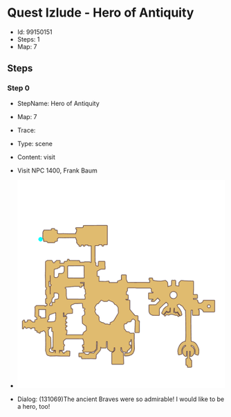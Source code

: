 # Quest Izlude - Hero of Antiquity

- Id: 99150151
- Steps: 1
- Map: 7

## Steps

### Step 0
- StepName:  Hero of Antiquity
- Map:  7
- Trace:  
- Type:  scene
- Content:  visit
- Visit NPC 1400, Frank Baum

- ![images/99150151_0.png](images/99150151_0.png)
- Dialog: (131069)The ancient Braves were so admirable! I would like to be a hero, too! 


